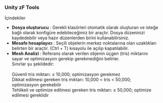 ### Unity zF Tools
İçindekiler

- **Dosya oluşturucu** : Gerekli klasörleri otomatik olarak oluşturan ve isteğe bağlı olarak konfigüre edebileceğimiz bir araçtır. Dosya düzeninizi kaydedebilir veya hazır düzenlerden birini kullanabilirsiniz.
- **Mesafe hesaplayıcı** : Seçili objelerin merkez noktalarına olan uzaklıkları belirten bir araçtır. (Ctrl + T) kısayolu ile açılıp kapatılabilir.
- **Mesh Analizi** : Referans olarak verilen objenin üçgen (tris) miktarını sayar ve optimizasyon gerekip gerekmediğini belirler. <br>Sınırlar şu şekildedir:<br><br>
      Güvenli tris miktarı: ≤ 10,000; optimizasyon gerekmez <br>
  Dikkat edilmesi gereken tris miktarı: 10,000 < tris < 50,000; optimizasyon gerekebilir <br>
  Tehlikeli ve optimize edilmesi gereken tris miktarı: ≥ 50,000; optimize edilmesi gereklidir
